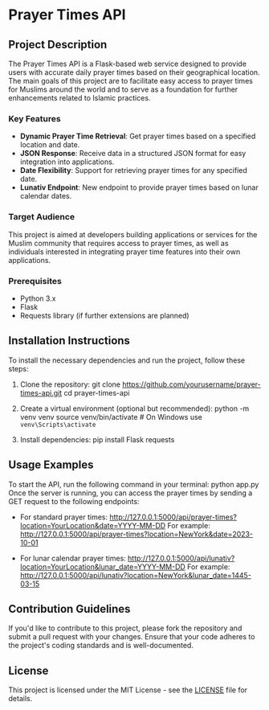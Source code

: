 # Prayer Times API

## Project Description
The Prayer Times API is a Flask-based web service designed to provide users with accurate daily prayer times based on their geographical location. The main goals of this project are to facilitate easy access to prayer times for Muslims around the world and to serve as a foundation for further enhancements related to Islamic practices.

### Key Features
- **Dynamic Prayer Time Retrieval**: Get prayer times based on a specified location and date.
- **JSON Response**: Receive data in a structured JSON format for easy integration into applications.
- **Date Flexibility**: Support for retrieving prayer times for any specified date.
- **Lunativ Endpoint**: New endpoint to provide prayer times based on lunar calendar dates.

### Target Audience
This project is aimed at developers building applications or services for the Muslim community that requires access to prayer times, as well as individuals interested in integrating prayer time features into their own applications.

### Prerequisites
- Python 3.x
- Flask
- Requests library (if further extensions are planned)

## Installation Instructions
To install the necessary dependencies and run the project, follow these steps:

1. Clone the repository:
   git clone https://github.com/yourusername/prayer-times-api.git
   cd prayer-times-api

2. Create a virtual environment (optional but recommended):
   python -m venv venv
   source venv/bin/activate  # On Windows use `venv\Scripts\activate`

3. Install dependencies:
   pip install Flask requests

## Usage Examples
To start the API, run the following command in your terminal:
python app.py
Once the server is running, you can access the prayer times by sending a GET request to the following endpoints:
- For standard prayer times:
  http://127.0.0.1:5000/api/prayer-times?location=YourLocation&date=YYYY-MM-DD
  For example:
  http://127.0.0.1:5000/api/prayer-times?location=NewYork&date=2023-10-01

- For lunar calendar prayer times:
  http://127.0.0.1:5000/api/lunativ?location=YourLocation&lunar_date=YYYY-MM-DD
  For example:
  http://127.0.0.1:5000/api/lunativ?location=NewYork&lunar_date=1445-03-15

## Contribution Guidelines
If you'd like to contribute to this project, please fork the repository and submit a pull request with your changes. Ensure that your code adheres to the project's coding standards and is well-documented.

## License
This project is licensed under the MIT License - see the [LICENSE](LICENSE) file for details.
